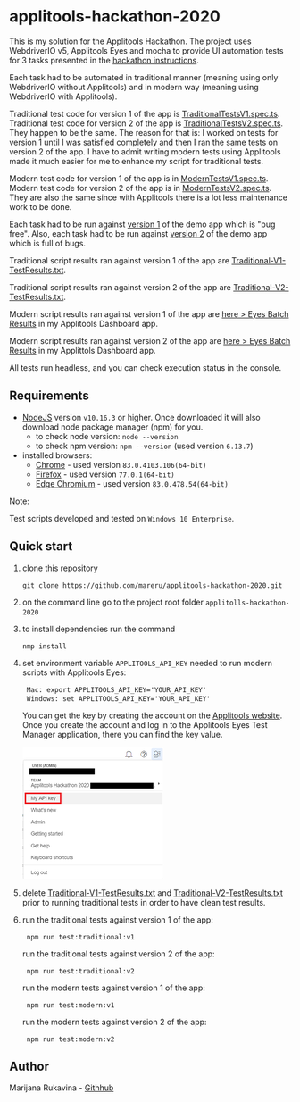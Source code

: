 # applitools-hackathon-2020

This is my solution for the Applitools Hackathon. The project uses WebdriverIO v5, Applitools Eyes and mocha to provide UI automation tests for 3 tasks presented in the [hackathon instructions](https://applitools.com/cross-browser-testing-hackathon-v20-1-instructions/).

Each task had to be automated in traditional manner (meaning using only WebdriverIO without Applitools) and in modern way (meaning using WebdriverIO with Applitools). 

Traditional test code for version 1 of the app is [TraditionalTestsV1.spec.ts](./test/TraditionalTestsV1.spec.ts). Traditional test code for version 2 of the app is [TraditionalTestsV2.spec.ts](/test/TraditionalTestsV2.spec.ts). 
They happen to be the same. 
The reason for that is: I worked on tests for version 1  until I was satisfied completely and then I ran the same tests on version 2 of the app. I have to admit writing modern tests using Applitools made it much easier for me to enhance my script for traditional tests. 

Modern test code for version 1 of the app is in [ModernTestsV1.spec.ts](/test/ModernTestsV1.spec.ts). Modern test code for version 2 of the app is in [ModernTestsV2.spec.ts](/test/ModernTestsV2.spec.ts). They are also the same since with Applitools there is a lot less maintenance work to be done.

Each task had to be run against [version 1](https://demo.applitools.com/gridHackathonV1.html) of the demo app which is "bug free". Also, each task had to be run against [version 2](https://demo.applitools.com/gridHackathonV2.html) of the demo app which is full of bugs. 

Traditional script results ran against version 1 of the app are [Traditional-V1-TestResults.txt](/Traditional-V1-TestResults.txt).

Traditional script results ran against version 2 of the app are [Traditional-V2-TestResults.txt](/Traditional-V2-TestResults.txt).  

Modern script results ran against version 1 of the app are [here > Eyes Batch Results](https://eyes.applitools.com/app/test-results/00000251809542730847) in my Applitools Dashboard app.

Modern script results ran against version 2 of the app are [here > Eyes Batch Results](https://eyes.applitools.com/app/test-results/00000251809542431441) in my Applittols Dashboard app.

All tests run headless, and you can check execution status in the console. 
## Requirements

- [NodeJS](https://nodejs.org/en/) version `v10.16.3` or higher. Once downloaded it will also download node package manager (npm) for you.
  - to check node version: `node --version`
  - to check npm version: `npm --version` (used version `6.13.7`)
- installed browsers:
  - [Chrome](https://www.google.com/chrome/) - used version `83.0.4103.106(64-bit)`
  - [Firefox](https://www.mozilla.org/en-US/firefox/new/) - used version `77.0.1(64-bit)`
  - [Edge Chromium](https://www.microsoft.com/en-us/edge) - used version `83.0.478.54(64-bit)`

Note: 

Test scripts developed and tested on `Windows 10 Enterprise`.

## Quick start

1. clone this repository

       git clone https://github.com/mareru/applitools-hackathon-2020.git
2. on the command line go to the project root folder `applitolls-hackathon-2020`
3. to install dependencies run the command

       nmp install
4. set environment variable `APPLITOOLS_API_KEY` needed to run modern scripts with Applitools Eyes:

        Mac: export APPLITOOLS_API_KEY='YOUR_API_KEY'
        Windows: set APPLITOOLS_API_KEY='YOUR_API_KEY'
   You can get the key by creating the account on the [Applitools website](https://applitools.com/users/register).  
   Once you create the account and log in to the Applitools Eyes Test Manager application, there you can find the key value. 
   
   ![API_KEY](src/resources/images/API_KEY_APPLITOOLS.png)
5. delete [Traditional-V1-TestResults.txt](/Traditional-V1-TestResults.txt) and [Traditional-V2-TestResults.txt](/Traditional-V2-TestResults.txt) 
   prior to running traditional tests in order to have clean test results.
6. run the traditional tests against version 1 of the app:

        npm run test:traditional:v1
   run the traditional tests against version 2 of the app:
   
        npm run test:traditional:v2
   run the modern tests against version 1 of the app:
   
        npm run test:modern:v1
   run the modern tests against version 2 of the app:
   
        npm run test:modern:v2

## Author

Marijana Rukavina - [Githhub](https://github.com/mareru)




